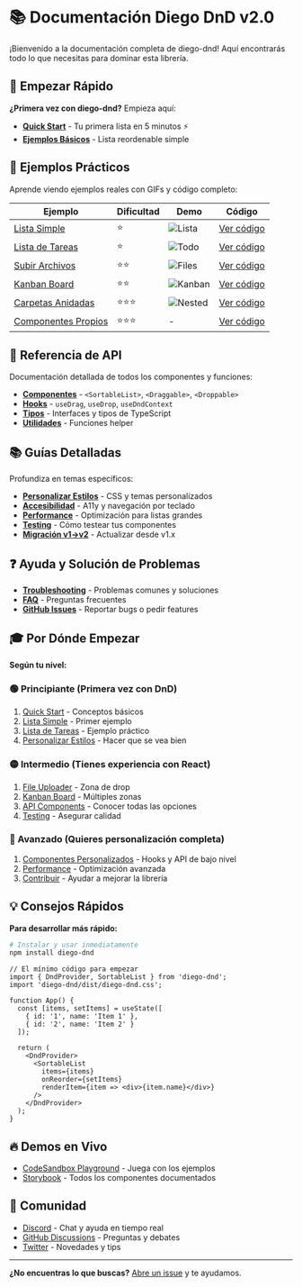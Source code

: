 # 📚 Documentación Diego DnD v2.0

¡Bienvenido a la documentación completa de diego-dnd! Aquí encontrarás todo lo que necesitas para dominar esta librería.

## 🚀 Empezar Rápido

**¿Primera vez con diego-dnd?** Empieza aquí:

- [**Quick Start**](quick-start.md) - Tu primera lista en 5 minutos ⚡
- [**Ejemplos Básicos**](examples/02-todo-list.md) - Lista reordenable simple

## 🎯 Ejemplos Prácticos

Aprende viendo ejemplos reales con GIFs y código completo:

| Ejemplo | Dificultad | Demo | Código |
|---------|------------|------|--------|
| [Lista Simple](examples/01-basic-list.md) | ⭐ | ![Lista](assets/gifs/basic-list.gif) | [Ver código](examples/01-basic-list.md#código-completo) |
| [Lista de Tareas](examples/02-todo-list.md) | ⭐ | ![Todo](assets/gifs/todo-list.gif) | [Ver código](examples/02-todo-list.md#código-completo) |
| [Subir Archivos](examples/03-file-uploader.md) | ⭐⭐ | ![Files](assets/gifs/file-uploader.gif) | [Ver código](examples/03-file-uploader.md#código-completo) |
| [Kanban Board](examples/04-kanban-board.md) | ⭐⭐ | ![Kanban](assets/gifs/kanban-board.gif) | [Ver código](examples/04-kanban-board.md#código-completo) |
| [Carpetas Anidadas](examples/05-nested-folders.md) | ⭐⭐⭐ | ![Nested](assets/gifs/nested-folders.gif) | [Ver código](examples/05-nested-folders.md#código-completo) |
| [Componentes Propios](examples/06-custom-components.md) | ⭐⭐⭐ | - | [Ver código](examples/06-custom-components.md#código-completo) |

## 📖 Referencia de API

Documentación detallada de todos los componentes y funciones:

- [**Componentes**](api/components.md) - `<SortableList>`, `<Draggable>`, `<Droppable>`
- [**Hooks**](api/hooks.md) - `useDrag`, `useDrop`, `useDndContext`
- [**Tipos**](api/types.md) - Interfaces y tipos de TypeScript
- [**Utilidades**](api/utils.md) - Funciones helper

## 📚 Guías Detalladas

Profundiza en temas específicos:

- [**Personalizar Estilos**](guides/styling.md) - CSS y temas personalizados
- [**Accesibilidad**](guides/accessibility.md) - A11y y navegación por teclado
- [**Performance**](guides/performance.md) - Optimización para listas grandes
- [**Testing**](guides/testing.md) - Cómo testear tus componentes
- [**Migración v1→v2**](guides/migration.md) - Actualizar desde v1.x

## ❓ Ayuda y Solución de Problemas

- [**Troubleshooting**](troubleshooting.md) - Problemas comunes y soluciones
- [**FAQ**](faq.md) - Preguntas frecuentes
- [**GitHub Issues**](https://github.com/DiegoAndres717/diego-dnd/issues) - Reportar bugs o pedir features

## 🎓 Por Dónde Empezar

**Según tu nivel:**

### 🟢 Principiante (Primera vez con DnD)
1. [Quick Start](quick-start.md) - Conceptos básicos
2. [Lista Simple](examples/01-basic-list.md) - Primer ejemplo
3. [Lista de Tareas](examples/02-todo-list.md) - Ejemplo práctico
4. [Personalizar Estilos](guides/styling.md) - Hacer que se vea bien

### 🟡 Intermedio (Tienes experiencia con React)
1. [File Uploader](examples/03-file-uploader.md) - Zona de drop
2. [Kanban Board](examples/04-kanban-board.md) - Múltiples zonas
3. [API Components](api/components.md) - Conocer todas las opciones
4. [Testing](guides/testing.md) - Asegurar calidad

### 🔴 Avanzado (Quieres personalización completa)
1. [Componentes Personalizados](examples/06-custom-components.md) - Hooks y API de bajo nivel
2. [Performance](guides/performance.md) - Optimización avanzada
3. [Contribuir](../CONTRIBUTING.md) - Ayudar a mejorar la librería

## 💡 Consejos Rápidos

**Para desarrollar más rápido:**

```bash
# Instalar y usar inmediatamente
npm install diego-dnd
```

```tsx
// El mínimo código para empezar
import { DndProvider, SortableList } from 'diego-dnd';
import 'diego-dnd/dist/diego-dnd.css';

function App() {
  const [items, setItems] = useState([
    { id: '1', name: 'Item 1' },
    { id: '2', name: 'Item 2' }
  ]);

  return (
    <DndProvider>
      <SortableList
        items={items}
        onReorder={setItems}
        renderItem={item => <div>{item.name}</div>}
      />
    </DndProvider>
  );
}
```

## 🔥 Demos en Vivo

- [CodeSandbox Playground](https://codesandbox.io/s/diego-dnd-playground) - Juega con los ejemplos
- [Storybook](https://diegodnd.netlify.app) - Todos los componentes documentados

## 🤝 Comunidad

- [Discord](https://discord.gg/diego-dnd) - Chat y ayuda en tiempo real
- [GitHub Discussions](https://github.com/DiegoAndres717/diego-dnd/discussions) - Preguntas y debates
- [Twitter](https://twitter.com/diego_dnd) - Novedades y tips

---

**¿No encuentras lo que buscas?** [Abre un issue](https://github.com/DiegoAndres717/diego-dnd/issues/new) y te ayudamos.